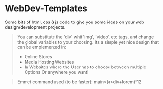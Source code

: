 # WebDev-Templates
Some bits of html, css &amp; js code to give you some ideas on your web design/development projects.

>You can substitute the 'div' whit 'img', 'video', etc tags, and change the global variables to your choosing.
>   Its a simple yet nice design that can be emplemented in:
> - Online Stores
> - Media Hosting Websites
> - In Websites where the User has to choose between multiple Options
>   Or anywhere you want!

>Emmet command used (to be faster):
>main>(a>div+lorem)*12
